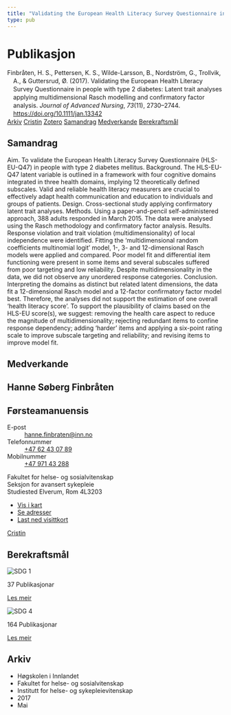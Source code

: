 ```yaml
---
title: "Validating the European Health Literacy Survey Questionnaire in people with type 2 diabetes: Latent trait analyses applying multidimensional Rasch modelling and confirmatory factor analysis"
type: pub
---
```

<h1>Publikasjon</h1>
<article id="csl-bib-container-NXAQBW6Z" class="csl-bib-container">
  <div class="csl-bib-body" style="line-height: 1.35; padding-left: 1em; text-indent:-1em;">
  <div class="csl-entry">Finbr&#xE5;ten, H. S., Pettersen, K. S., Wilde-Larsson, B., Nordstr&#xF6;m, G., Trollvik, A., &amp; Guttersrud, &#xD8;. (2017). Validating the European Health Literacy Survey Questionnaire in people with type 2 diabetes: Latent trait analyses applying multidimensional Rasch modelling and confirmatory factor analysis. <i>Journal of Advanced Nursing</i>, <i>73</i>(11), 2730&#x2013;2744. <a href="https://doi.org/10.1111/jan.13342">https://doi.org/10.1111/jan.13342</a></div>
</div>
  <div class="csl-bib-buttons">
    <a href="#taxonomy-article-NXAQBW6Z" class="csl-bib-button">Arkiv</a>
    <a href="https://app.cristin.no/results/show.jsf?id=1472598" alt="Cristin URL" class="csl-bib-button">Cristin</a>
    <a href="http://zotero.org/groups/5022929/items/NXAQBW6Z" alt="Zotero URL" class="csl-bib-button">Zotero</a>
    <a href="#abstract-article-NXAQBW6Z" class="csl-bib-button">Samandrag</a>
    <a href="#contributors-article-NXAQBW6Z" class="csl-bib-button">Medverkande</a>
    <a href="#sdg-article-NXAQBW6Z" class="csl-bib-button">Berekraftsmål</a>
  </div>
  <div id="csl-bib-meta-container-NXAQBW6Z"></div>
</article>
<div id="csl-bib-meta-NXAQBW6Z" class="csl-bib-meta">
  <article id="abstract-article-NXAQBW6Z" class="abstract-article">
    <h1>Samandrag</h1>
    Aim. To validate the European Health Literacy Survey Questionnaire (HLS-EU-Q47) in 
people with type 2 diabetes mellitus. 
Background. The HLS-EU-Q47 latent variable is outlined in a framework with four 
cognitive domains integrated in three health domains, implying 12 theoretically defined 
subscales. Valid and reliable health literacy measurers are crucial to effectively adapt health 
communication and education to individuals and groups of patients. 
Design. Cross-sectional study applying confirmatory latent trait analyses. 
Methods. Using a paper-and-pencil self-administered approach, 388 adults responded in 
March 2015. The data were analysed using the Rasch methodology and confirmatory factor 
analysis. 
Results. Response violation and trait violation (multidimensionality) of local independence 
were identified. Fitting the ‘multidimensional random coefficients multinomial logit’ model, 
1-, 3- and 12-dimensional Rasch models were applied and compared. Poor model fit and 
differential item functioning were present in some items and several subscales suffered from 
poor targeting and low reliability. Despite multidimensionality in the data, we did not observe 
any unordered response categories. 
Conclusion. Interpreting the domains as distinct but related latent dimensions, the data fit a 
12-dimensional Rasch model and a 12-factor confirmatory factor model best. Therefore, the 
analyses did not support the estimation of one overall ‘health literacy score’. To support the 
plausibility of claims based on the HLS-EU score(s), we suggest: removing the health care 
aspect to reduce the magnitude of multidimensionality; rejecting redundant items to confine 
response dependency; adding ‘harder’ items and applying a six-point rating scale to improve subscale targeting and reliability; and revising items to improve model fit.
  </article>
  <article id="contributors-article-NXAQBW6Z" class="contributors-article">
    <h1>Medverkande</h1>
    <div class="personas">
<div class="vrtx-hinn-person-card">
<div class="photo">
<i class="lar la-user-circle missing-person"></i>
</div>
<div class="info">
<hgroup><h1>Hanne Søberg Finbråten</h1>
<h2>Førsteamanuensis</h2>
</hgroup><dl>
<dt>E-post</dt>
<dd>
<a href="mailto:hanne.finbraten@inn.no">hanne.finbraten@inn.no</a>
</dd>
<dt>Telefonnummer</dt>
<dd><a href="tel:+4762430789">
+47 62 43 07 89
</a></dd>
<dt>Mobilnummer</dt>
<dd><a href="tel:+4797143288">
+47 971 43 288
</a></dd>
</dl>
<p>
Fakultet for helse- og sosialvitenskap<br>
Seksjon for avansert sykepleie<br>
Studiested Elverum,
Rom 4L3203
</p>
<ul class="vrtx-hinn-links">
<li><a href="https://www.google.com/maps?q=60.88177,11.53669">Vis i kart</a></li>
<li><a href="https://www.inn.no/finn-en-ansatt/hanne-finbraten.html#vrtx-hinn-addresses">Se adresser</a></li>
<li><a href="https://www.inn.no/finn-en-ansatt/hanne-finbraten.html?vrtx=vcf">Last ned visittkort</a></li>
</ul>
</div>
</div>
<a href="https://app.cristin.no/persons/show.jsf?id=328418" alt="Cristin URL" class="personas-cristin">Cristin</a>
</div>
  </article>
  <article id="sdg-article-NXAQBW6Z" class="sdg-article">
    <h1>Berekraftsmål</h1>
    <div class="sdg-container"><div id="sdg1" class="sdg">
<img src="{{< params subfolder >}}images/sdg/sdg01_no.png" class="image" alt="SDG 1">
<div class="sdg-overlay">
<p class="sdg-publication-count"><span>37</span> Publikasjonar</p>
<p><a href="https://www.fn.no/om-fn/fns-baerekraftsmaal/utrydde-fattigdom?lang=nno-NO" class="sdg-read-more">Les meir</a></p>
</div>
</div> <div id="sdg4" class="sdg">
<img src="{{< params subfolder >}}images/sdg/sdg04_no.png" class="image" alt="SDG 4">
<div class="sdg-overlay">
<p class="sdg-publication-count"><span>164</span> Publikasjonar</p>
<p><a href="https://www.fn.no/om-fn/fns-baerekraftsmaal/god-utdanning?lang=nno-NO" class="sdg-read-more">Les meir</a></p>
</div>
</div></div>
  </article>
  <article id="taxonomy-article-NXAQBW6Z" class="taxonomy-article">
    <h1>Arkiv</h1>
    <ul>
      <li>Høgskolen i Innlandet</li>
      <li>Fakultet for helse- og sosialvitenskap</li>
      <li>Institutt for helse- og sykepleievitenskap</li>
      <li>2017</li>
      <li>Mai</li>
    </ul>
  </article>
</div>
